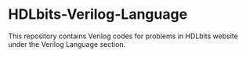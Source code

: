 # HDLbits-Verilog-Language
This repository contains Verilog codes for problems in HDLbits website under the Verilog Language section.
